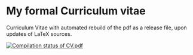 # My formal Curriculum vitae

Curriculum Vitae with automated rebuild of the pdf as a release file, upon updates of LaTeX sources.


[![Compilation status of CV.pdf](https://github.com/orleanski/cv/actions/workflows/main.yml/badge.svg)](https://github.com/orleanski/cv/releases/download/release/Orleanski_Dmitri.CV.pdf)
